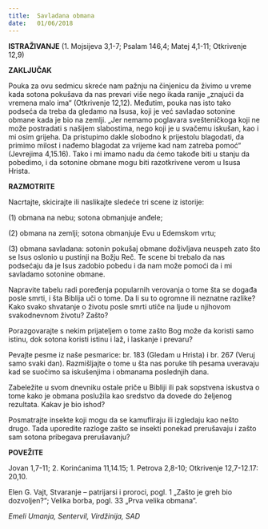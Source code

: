 ```yaml
---
title:  Savladana obmana
date:   01/06/2018
---
```


**ISTRAŽIVANJE** (1. Mojsijeva 3,1-7; Psalam 146,4; Matej 4,1-11; Otkrivenje 12,9)

**ZAKLJUČAK**

Pouka za ovu sedmicu skreće nam pažnju na činjenicu da živimo u vreme kada  sotona pokušava da nas prevari više nego ikada ranije „znajući da vremena malo ima“ (Otkrivenje 12,12). Međutim, pouka nas isto tako podseća da treba da gledamo na Isusa, koji je već savladao sotonine obmane kada je bio na zemlji. „Jer nemamo poglavara svešteničkoga koji ne može postradati s našijem slabostima, nego koji je u svačemu iskušan, kao i mi osim grijeha. Da pristupimo dakle slobodno k prijestolu blagodati, da primimo milost i nađemo blagodat za vrijeme kad nam zatreba pomoć“ (Jevrejima 4,15.16). Tako i mi imamo nadu da ćemo takođe biti u stanju da pobedimo, i da sotonine obmane mogu biti razotkrivene verom u Isusa Hrista.

**RAZMOTRITE**

Nacrtajte, skicirajte ili naslikajte sledeće tri scene iz istorije:

(1) obmana na nebu; sotona obmanjuje anđele;

(2) obmana na zemlji; sotona obmanjuje Evu u Edemskom vrtu;

(3) obmana savladana: sotonin pokušaj obmane doživljava neuspeh zato što se Isus oslonio u pustinji na Božju Reč. Te scene bi trebalo da nas podsećaju da je Isus zadobio pobedu i da nam može pomoći da i mi savladamo sotonine obmane.

Napravite tabelu radi poređenja popularnih verovanja o tome šta se događa posle smrti, i šta Biblija uči o tome. Da li su to ogromne ili neznatne razlike? Kako svako shvatanje o životu posle smrti utiče na ljude u njihovom svakodnevnom životu? Zašto?

Porazgovarajte s nekim prijateljem o tome zašto Bog može da koristi samo istinu, dok sotona koristi istinu i laž, i laskanje i prevaru?

Pevajte pesme iz naše pesmarice: br. 183 (Gledam u Hrista) i br. 267 (Veruj samo svaki dan). Razmišljajte o tome u šta nas poruke tih pesama uveravaju kad se suočimo sa iskušenjima i obmanama poslednjih dana.

Zabeležite u svom dnevniku ostale priče u Bibliji ili pak sopstvena iskustva o tome kako je obmana poslužila kao sredstvo da dovede do željenog rezultata. Kakav je bio ishod?

Posmatrajte insekte koji mogu da se kamufliraju ili izgledaju kao nešto drugo. Tada uporedite razloge zašto se insekti ponekad prerušavaju i zašto sam sotona pribegava prerušavanju?

**POVEŽITE**

Jovan 1,7-11; 2. Korinćanima 11,14.15; 1. Petrova 2,8-10; Otkrivenje 12,7-12.17: 20,10.

Elen G. Vajt, Stvaranje – patrijarsi i proroci, pogl. 1 „Zašto je greh bio dozvoljen?“; Velika borba, pogl. 33 „Prva velika obmana“.

*Emeli Umanja, Sentervil, Virdžinija, SAD*
